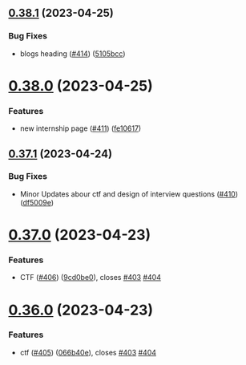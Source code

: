 ## [0.38.1](https://github.com/thecyberworld/thecyberhub.org/compare/v0.38.0...v0.38.1) (2023-04-25)


### Bug Fixes

* blogs heading ([#414](https://github.com/thecyberworld/thecyberhub.org/issues/414)) ([5105bcc](https://github.com/thecyberworld/thecyberhub.org/commit/5105bcc7bc08fe3585fc74c8aabe7d0e56af5a78))



# [0.38.0](https://github.com/thecyberworld/thecyberhub.org/compare/v0.37.1...v0.38.0) (2023-04-25)


### Features

* new internship page ([#411](https://github.com/thecyberworld/thecyberhub.org/issues/411)) ([fe10617](https://github.com/thecyberworld/thecyberhub.org/commit/fe10617da512cc347bd58bff0eca046bb4d8c2dd))



## [0.37.1](https://github.com/thecyberworld/thecyberhub.org/compare/v0.37.0...v0.37.1) (2023-04-24)


### Bug Fixes

* Minor Updates abour ctf and design of interview questions ([#410](https://github.com/thecyberworld/thecyberhub.org/issues/410)) ([df5009e](https://github.com/thecyberworld/thecyberhub.org/commit/df5009e536c434778a04fe92f92842cdfc57ecb2))



# [0.37.0](https://github.com/thecyberworld/thecyberhub.org/compare/v0.36.0...v0.37.0) (2023-04-23)


### Features

* CTF ([#406](https://github.com/thecyberworld/thecyberhub.org/issues/406)) ([9cd0be0](https://github.com/thecyberworld/thecyberhub.org/commit/9cd0be020787006028a722f56072210d77f09cb8)), closes [#403](https://github.com/thecyberworld/thecyberhub.org/issues/403) [#404](https://github.com/thecyberworld/thecyberhub.org/issues/404)



# [0.36.0](https://github.com/thecyberworld/thecyberhub.org/compare/v0.35.1...v0.36.0) (2023-04-23)


### Features

* ctf ([#405](https://github.com/thecyberworld/thecyberhub.org/issues/405)) ([066b40e](https://github.com/thecyberworld/thecyberhub.org/commit/066b40efc7ffc270eb3546667d9fe992bf9dbcc8)), closes [#403](https://github.com/thecyberworld/thecyberhub.org/issues/403) [#404](https://github.com/thecyberworld/thecyberhub.org/issues/404)



